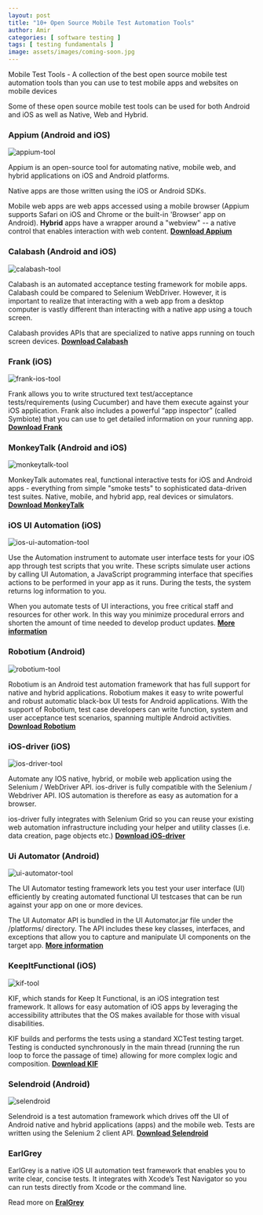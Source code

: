 ```yaml
---
layout: post
title: "10+ Open Source Mobile Test Automation Tools"
author: Amir
categories: [ software testing ]
tags: [ testing fundamentals ]
image: assets/images/coming-soon.jpg
---
```


Mobile Test Tools - A collection of the best open source mobile test automation tools than you can use to test mobile apps and websites on mobile devices

Some of these open source mobile test tools can be used for both Android and iOS as well as Native, Web and Hybrid.

### Appium (Android and iOS)

![appium-tool](https://www.testingexcellence.com/wp-content/uploads/2014/08/appium-tool.jpg)

Appium is an open-source tool for automating native, mobile web, and hybrid applications on iOS and Android platforms.

Native apps are those written using the iOS or Android SDKs.

Mobile web apps are web apps accessed using a mobile browser (Appium supports Safari on iOS and Chrome or the built-in 'Browser' app on Android). **Hybrid** apps have a wrapper around a "webview" -- a native control that enables interaction with web content. [**Download Appium**](http://appium.io/)

### Calabash (Android and iOS)

![calabash-tool](https://www.testingexcellence.com/wp-content/uploads/2014/08/calabash-tool.jpg)

Calabash is an automated acceptance testing framework for mobile apps. Calabash could be compared to Selenium WebDriver. However, it is important to realize that interacting with a web app from a desktop computer is vastly different than interacting with a native app using a touch screen.

Calabash provides APIs that are specialized to native apps running on touch screen devices. [**Download Calabash**](http://calaba.sh/)

### Frank (iOS)

![frank-ios-tool](https://www.testingexcellence.com/wp-content/uploads/2014/08/frank-ios-tool.jpg)

Frank allows you to write structured text test/acceptance tests/requirements (using Cucumber) and have them execute against your iOS application. Frank also includes a powerful “app inspector” (called Symbiote) that you can use to get detailed information on your running app. [**Download Frank**](http://github.com/moredip/Frank)

### MonkeyTalk (Android and iOS)

![monkeytalk-tool](https://www.testingexcellence.com/wp-content/uploads/2014/08/monkeytalk-tool.jpg)

MonkeyTalk automates real, functional interactive tests for iOS and Android apps - everything from simple "smoke tests" to sophisticated data-driven test suites. Native, mobile, and hybrid app, real devices or simulators. [**Download MonkeyTalk**](https://www.cloudmonkeymobile.com/monkeytalk)

### iOS UI Automation (iOS)

![ios-ui-automation-tool](https://www.testingexcellence.com/wp-content/uploads/2014/08/ios-ui-automation-tool.jpg)

Use the Automation instrument to automate user interface tests for your iOS app through test scripts that you write. These scripts simulate user actions by calling UI Automation, a JavaScript programming interface that specifies actions to be performed in your app as it runs. During the tests, the system returns log information to you.

When you automate tests of UI interactions, you free critical staff and resources for other work. In this way you minimize procedural errors and shorten the amount of time needed to develop product updates. [**More information**](https://developer.apple.com/library/mac/documentation/DeveloperTools/Conceptual/InstrumentsUserGuide/UsingtheAutomationInstrument/UsingtheAutomationInstrument.html)

### Robotium (Android)

![robotium-tool](https://www.testingexcellence.com/wp-content/uploads/2014/08/robotium.jpg)

Robotium is an Android test automation framework that has full support for native and hybrid applications. Robotium makes it easy to write powerful and robust automatic black-box UI tests for Android applications. With the support of Robotium, test case developers can write function, system and user acceptance test scenarios, spanning multiple Android activities. [**Download Robotium**](https://code.google.com/p/robotium/wiki/Downloads?tm=2)

### iOS-driver (iOS)

![ios-driver-tool](https://www.testingexcellence.com/wp-content/uploads/2014/08/ios-driver-tool.jpg)

Automate any IOS native, hybrid, or mobile web application using the Selenium / WebDriver API. ios-driver is fully compatible with the Selenium / Webdriver API. IOS automation is therefore as easy as automation for a browser.

ios-driver fully integrates with Selenium Grid so you can reuse your existing web automation infrastructure including your helper and utility classes (i.e. data creation, page objects etc.) [**Download iOS-driver**](http://ios-driver.github.io/ios-driver/)

### Ui Automator (Android)

![ui-automator-tool](https://www.testingexcellence.com/wp-content/uploads/2014/08/ui-automator-tool.jpg)

The UI Automator testing framework lets you test your user interface (UI) efficiently by creating automated functional UI testcases that can be run against your app on one or more devices.

The UI Automator API is bundled in the UI Automator.jar file under the /platforms/ directory. The API includes these key classes, interfaces, and exceptions that allow you to capture and manipulate UI components on the target app. [**More information**](http://developer.android.com/tools/help/uiautomator/index.html)

### KeepItFunctional (iOS)

![kif-tool](https://www.testingexcellence.com/wp-content/uploads/2014/08/kif-tool.jpg)

KIF, which stands for Keep It Functional, is an iOS integration test framework. It allows for easy automation of iOS apps by leveraging the accessibility attributes that the OS makes available for those with visual disabilities.

KIF builds and performs the tests using a standard XCTest testing target. Testing is conducted synchronously in the main thread (running the run loop to force the passage of time) allowing for more complex logic and composition. [**Download KIF**](https://github.com/kif-framework/KIF)

### Selendroid (Android)

![selendroid](https://www.testingexcellence.com/wp-content/uploads/2014/08/selendroid.jpg)

Selendroid is a test automation framework which drives off the UI of Android native and hybrid applications (apps) and the mobile web. Tests are written using the Selenium 2 client API. [**Download Selendroid**](http://selendroid.io/)

### EarlGrey

EarlGrey is a native iOS UI automation test framework that enables you to write clear, concise tests. It integrates with Xcode’s Test Navigator so you can run tests directly from Xcode or the command line.

Read more on **[EralGrey](https://www.testingexcellence.com/earlgrey-open-source-test-automation-tool-for-ios/)**